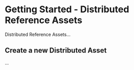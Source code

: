 # Getting Started - Distributed Reference Assets

Distributed Reference Assets...

## Create a new Distributed Asset

...
